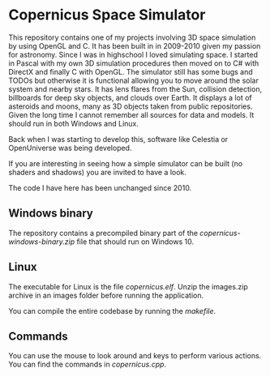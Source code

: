 # Copernicus Space Simulator
This repository contains one of my projects involving 3D space simulation by using OpenGL and C. It has been built in in 2009-2010 given my passion for astronomy. Since I was in highschool I loved simulating space. I started in Pascal with my own 3D simulation procedures then moved on to C# with DirectX and finally C with OpenGL. The simulator still has some bugs and TODOs but otherwise it is functional allowing you to move around the solar system and nearby stars. It has lens flares from the Sun, collision detection, billboards for deep sky objects, and clouds over Earth. It displays a lot of asteroids and moons, many as 3D objects taken from public repositories. Given the long time I cannot remember all sources for data and models. It should run in both Windows and Linux.

Back when I was starting to develop this, software like Celestia or OpenUniverse was being developed.

If you are interesting in seeing how a simple simulator can be built (no shaders and shadows) you are invited to have a look.

The code I have here has been unchanged since 2010.

## Windows binary

The repository contains a precompiled binary part of the *copernicus-windows-binary.zip* file that should run on Windows 10.

## Linux

The executable for Linux is the file *copernicus.elf*. Unzip the images.zip archive in an images folder before running the application.

You can compile the entire codebase by running the *makefile*.

## Commands

You can use the mouse to look around and keys to perform various actions. You can find the commands in *copernicus.cpp*.
